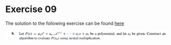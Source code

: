 # Exercise 09

The solution to the following exercise can be found [here](evaluatingPolynomialHornerMethod.c)

![Exercise09](image.png)
